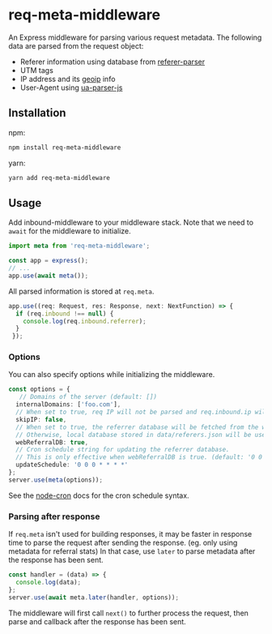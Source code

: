 # req-meta-middleware

An Express middleware for parsing various request metadata. The following data are parsed from the request object:
- Referer information using database from [referer-parser](https://github.com/snowplow-referer-parser/referer-parser)
- UTM tags
- IP address and its [geoip](https://github.com/bluesmoon/node-geoip) info
- User-Agent using [ua-parser-js](https://github.com/faisalman/ua-parser-js)

## Installation
npm:
```sh
npm install req-meta-middleware
```
yarn:
```sh
yarn add req-meta-middleware
```

## Usage
Add inbound-middleware to your middleware stack.
Note that we need to `await` for the middleware to initialize.
```ts
import meta from 'req-meta-middleware';

const app = express();
// ...
app.use(await meta());
```
All parsed information is stored at `req.meta`.
```ts
app.use((req: Request, res: Response, next: NextFunction) => {
  if (req.inbound !== null) {
    console.log(req.inbound.referrer);
  }
 });
```

### Options
You can also specify options while initializing the middleware.
```ts
const options = {
   // Domains of the server (default: [])
  internalDomains: ['foo.com'],
  // When set to true, req IP will not be parsed and req.inbound.ip will be null. (default: false)
  skipIP: false,
  // When set to true, the referrer database will be fetched from the web. (default: true)
  // Otherwise, local database stored in data/referers.json will be used.
  webReferralDB: true,
  // Cron schedule string for updating the referrer database.
  // This is only effective when webReferralDB is true. (default: '0 0 0 * * * *')
  updateSchedule: '0 0 0 * * * *'
};
server.use(meta(options));
```
See the [node-cron](https://github.com/node-cron/node-cron) docs for the cron schedule syntax.

### Parsing after response
If `req.meta` isn't used for building responses, it may be faster in response time to parse the request after sending the response.
(eg. only using metadata for referral stats)
In that case, use `later` to parse metadata after the response has been sent.
```ts
const handler = (data) => {
  console.log(data);
};
server.use(await meta.later(handler, options));
```
The middleware will first call `next()` to further process the request, then parse and callback after the response has been sent.
